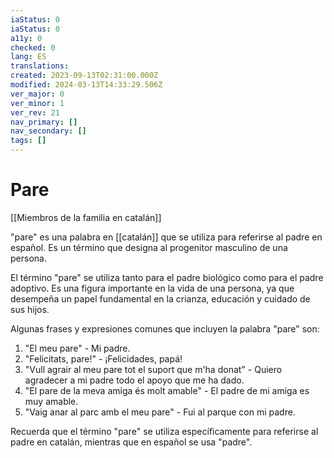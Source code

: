 ```yaml
---
iaStatus: 0
iaStatus: 0
a11y: 0
checked: 0
lang: ES
translations: 
created: 2023-09-13T02:31:00.000Z
modified: 2024-03-13T14:33:29.506Z
ver_major: 0
ver_minor: 1
ver_rev: 21
nav_primary: []
nav_secondary: []
tags: []
---
```

# Pare

[[Miembros de la familia en catalán]]

"pare" es una palabra en [[catalán]] que se utiliza para referirse al padre en español. Es un término que designa al progenitor masculino de una persona.

El término "pare" se utiliza tanto para el padre biológico como para el padre adoptivo. Es una figura importante en la vida de una persona, ya que desempeña un papel fundamental en la crianza, educación y cuidado de sus hijos.

Algunas frases y expresiones comunes que incluyen la palabra "pare" son:

1. "El meu pare" - Mi padre.
2. "Felicitats, pare!" - ¡Felicidades, papá!
3. "Vull agrair al meu pare tot el suport que m'ha donat" - Quiero agradecer a mi padre todo el apoyo que me ha dado.
4. "El pare de la meva amiga és molt amable" - El padre de mi amiga es muy amable.
5. "Vaig anar al parc amb el meu pare" - Fui al parque con mi padre.

Recuerda que el término "pare" se utiliza específicamente para referirse al padre en catalán, mientras que en español se usa "padre".